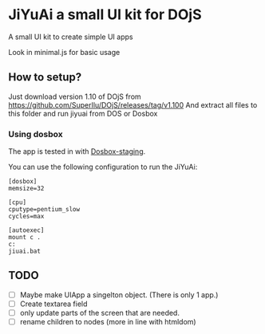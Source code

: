 # JiYuAi a small UI kit for DOjS
A small UI kit to create simple UI apps

Look in minimal.js for basic usage

## How to setup?
Just download version 1.10 of DOjS from https://github.com/SuperIlu/DOjS/releases/tag/v1.100
And extract all files to this folder and run jiyuai from DOS or Dosbox

### Using dosbox
The app is tested in with [Dosbox-staging](https://dosbox-staging.github.io/).

You can use the following configuration to run the JiYuAi:
```
[dosbox]
memsize=32

[cpu]
cputype=pentium_slow
cycles=max

[autoexec]
mount c .
c:
jiuai.bat
```

## TODO
* [ ] Maybe make UIApp a singelton object. (There is only 1 app.)
* [ ] Create textarea field
* [ ] only update parts of the screen that are needed.
* [ ] rename children to nodes (more in line with htmldom)